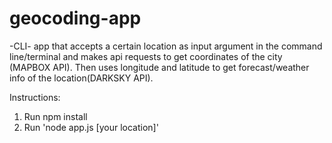 # geocoding-app
-CLI- app that accepts a certain location as input argument in the command line/terminal and makes api requests to get coordinates of the city (MAPBOX API). Then uses longitude and latitude to get forecast/weather info of the location(DARKSKY API). 

Instructions:
1) Run npm install
2) Run 'node app.js [your location]'

